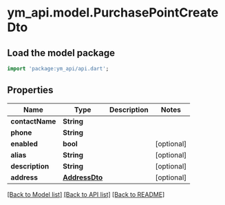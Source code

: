 # ym_api.model.PurchasePointCreateDto

## Load the model package
```dart
import 'package:ym_api/api.dart';
```

## Properties
Name | Type | Description | Notes
------------ | ------------- | ------------- | -------------
**contactName** | **String** |  | 
**phone** | **String** |  | 
**enabled** | **bool** |  | [optional] 
**alias** | **String** |  | [optional] 
**description** | **String** |  | [optional] 
**address** | [**AddressDto**](AddressDto.md) |  | [optional] 

[[Back to Model list]](../README.md#documentation-for-models) [[Back to API list]](../README.md#documentation-for-api-endpoints) [[Back to README]](../README.md)


